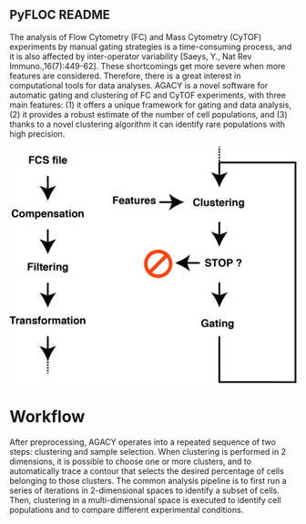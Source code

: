 ## PyFLOC README
The analysis of Flow Cytometry (FC) and Mass Cytometry (CyTOF) experiments by manual gating strategies is a time-consuming process, and it is also affected by inter-operator variability [Saeys, Y., Nat Rev Immuno.,16(7):449-62].  These shortcomings get more severe when more features are considered. Therefore, there is a great interest in computational tools for data analyses. AGACY is a novel software for automatic gating and clustering of FC and CyTOF experiments, with three main features: (1) it offers a unique framework for gating and data analysis, (2) it provides a robust estimate of the number of cell populations, and (3) thanks to a novel clustering algorithm it can identify rare populations with high precision.

![](https://github.com/sfurini/pyfloc/blob/master/docs/images/workflow.png)


# Workflow
After preprocessing, AGACY operates into a repeated sequence of two steps: clustering and sample selection. When clustering is performed in 2 dimensions, it is possible to choose one or more clusters, and to automatically trace a contour that selects the desired percentage of cells belonging to those clusters. The common analysis pipeline is to first run a series of iterations in 2-dimensional spaces to identify a subset of cells. Then, clustering in a multi-dimensional space is executed to identify cell populations and to compare different experimental conditions.

